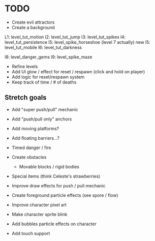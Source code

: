 # TODO

- Create evil attractors
- Create a background

L1: level_tut_motion
l2: level_tut_jump
l3: level_tut_spikes
l4: level_tut_persistence
l5: level_spike_horseshoe (level 7 actually)
new l5: level_tut_mobile
l6: level_tut_darkness

l8: level_danger_gems
l9: level_spike_maze

- Refine levels
- Add UI glow / effect for reset / respawn (click and hold on player)
- Add logic for reset/respawn system
- Keep track of time / # of deaths

## Stretch goals

- Add "super push/pull" mechanic
- Add "push/pull only" anchors
- Add moving platforms?
- Add floating barriers...?
- Timed danger / fire
- Create obstacles
  - Movable blocks / rigid bodies
- Special items (think Celeste's strawberries)

- Improve draw effects for push / pull mechanic
- Create foreground particle effects (see spore / flow)
- Improve character pixel art
- Make character sprite blink
- Add bubbles particle effects on character

- Add touch support
